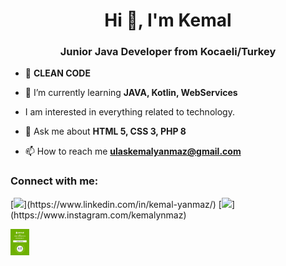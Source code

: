 <h1 align="center">Hi 👋, I'm Kemal</h1>
<h3 align="center">Junior Java Developer from Kocaeli/Turkey</h3>

- 📌 **CLEAN CODE**

- 🌱 I’m currently learning **JAVA, Kotlin, WebServices**

- I am interested in everything related to technology.

- 💬 Ask me about **HTML 5, CSS 3, PHP 8**

- 📫 How to reach me **ulaskemalyanmaz@gmail.com**

<h3 align="left">Connect with me:</h3>
<p align="left">
[<img src="https://velanovascular.com/wp-content/uploads/2020/06/LinkedIn.png" width="75" />](https://www.linkedin.com/in/kemal-yanmaz/)
  [<img src="https://upload.wikimedia.org/wikipedia/commons/thumb/e/e7/Instagram_logo_2016.svg/1200px-Instagram_logo_2016.svg.png" width="75" />](https://www.instagram.com/kemalynmaz)

[<img src="armut.png" width="30" />](https://www.instagram.com/kemalynmaz)

